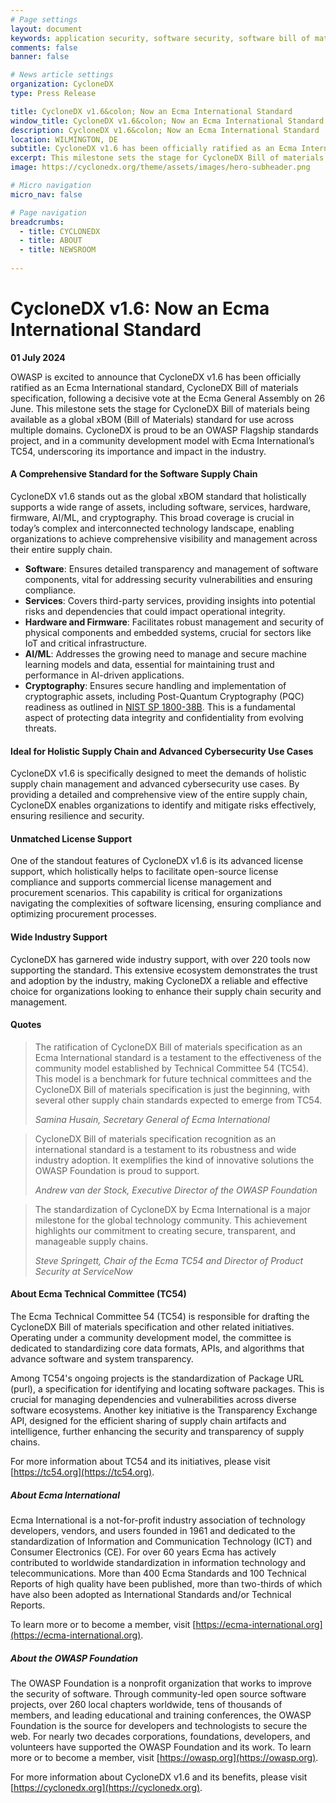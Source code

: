 ```yaml
---
# Page settings
layout: document
keywords: application security, software security, software bill of material, SBOM, BOM, open source, supply chain, specification, spdx, license, package url, purl, cpe
comments: false
banner: false

# News article settings
organization: CycloneDX
type: Press Release

title: CycloneDX v1.6&colon; Now an Ecma International Standard
window_title: CycloneDX v1.6&colon; Now an Ecma International Standard
description: CycloneDX v1.6&colon; Now an Ecma International Standard
location: WILMINGTON, DE
subtitle: CycloneDX v1.6 has been officially ratified as an Ecma International standard, following a decisive vote at the Ecma General Assembly on 26 June.
excerpt: This milestone sets the stage for CycloneDX Bill of materials being available as a global xBOM (Bill of Materials) standard for use across multiple domains. CycloneDX is proud to be an OWASP Flagship standards project, and in a community development model with Ecma International’s TC54, underscoring its importance and impact in the industry.
image: https://cyclonedx.org/theme/assets/images/hero-subheader.png

# Micro navigation
micro_nav: false

# Page navigation
breadcrumbs:
  - title: CYCLONEDX
  - title: ABOUT
  - title: NEWSROOM
  
---
```


# CycloneDX v1.6: Now an Ecma International Standard
**01 July 2024**

OWASP is excited to announce that CycloneDX v1.6 has been officially ratified as an Ecma International standard, 
CycloneDX Bill of materials specification, following a decisive vote at  the Ecma General Assembly on 26 June. 
This milestone sets the stage for CycloneDX Bill of materials being available as a global xBOM (Bill of Materials) 
standard for use across multiple domains. CycloneDX is proud to be an OWASP Flagship standards project, and in a 
community development model with Ecma International’s TC54, underscoring its importance and impact in the industry.

#### **A Comprehensive Standard for the Software Supply Chain**
CycloneDX v1.6 stands out as the global xBOM standard that holistically supports a wide range of assets, including 
software, services, hardware, firmware, AI/ML, and cryptography. This broad coverage is crucial in today’s complex 
and interconnected technology landscape, enabling organizations to achieve comprehensive visibility and management 
across their entire supply chain.

* **Software**: Ensures detailed transparency and management of software components, vital for addressing security vulnerabilities and ensuring compliance.
* **Services**: Covers third-party services, providing insights into potential risks and dependencies that could impact operational integrity.
* **Hardware and Firmware**: Facilitates robust management and security of physical components and embedded systems, crucial for sectors like IoT and critical infrastructure.
* **AI/ML**: Addresses the growing need to manage and secure machine learning models and data, essential for maintaining trust and performance in AI-driven applications.
* **Cryptography**: Ensures secure handling and implementation of cryptographic assets, including Post-Quantum Cryptography (PQC) readiness as outlined in [NIST SP 1800-38B](https://csrc.nist.gov/pubs/sp/1800/38/iprd-(1)). This is a fundamental aspect of protecting data integrity and confidentiality from evolving threats.

#### **Ideal for Holistic Supply Chain and Advanced Cybersecurity Use Cases**

CycloneDX v1.6 is specifically designed to meet the demands of holistic supply chain management and advanced 
cybersecurity use cases. By providing a detailed and comprehensive view of the entire supply chain, CycloneDX 
enables organizations to identify and mitigate risks effectively, ensuring resilience and security.


#### **Unmatched License Support**

One of the standout features of CycloneDX v1.6 is its advanced license support, which holistically helps to 
facilitate open-source license compliance and supports commercial license management and procurement scenarios.
This capability is critical for organizations navigating the complexities of software licensing, ensuring compliance
and optimizing procurement processes.


#### **Wide Industry Support**

CycloneDX has garnered wide industry support, with over 220 tools now supporting the standard. This extensive 
ecosystem demonstrates the trust and adoption by the industry, making CycloneDX a reliable and effective choice 
for organizations looking to enhance their supply chain security and management.

#### **Quotes**

<blockquote class="press-release">
<p>The ratification of CycloneDX Bill of materials specification as an Ecma International standard is a testament to 
the effectiveness of the community model established by Technical Committee 54 (TC54). This model is a benchmark
for future technical committees and the CycloneDX Bill of materials specification is just the beginning, with 
several other supply chain standards expected to emerge from TC54.</p>
<cite>Samina Husain, Secretary General of Ecma International</cite>
</blockquote>

<blockquote class="press-release">
<p>CycloneDX Bill of materials specification recognition as an international standard is a testament to its robustness
and wide industry adoption. It exemplifies the kind of innovative solutions the OWASP Foundation is proud to support.</p>  
<cite>Andrew van der Stock, Executive Director of the OWASP Foundation</cite>
</blockquote>

<blockquote class="press-release">
<p>The standardization of CycloneDX by Ecma International is a major milestone for the global technology community.
This achievement highlights our commitment to creating secure, transparent, and manageable supply chains.</p>
<cite>Steve Springett, Chair of the Ecma TC54 and Director of Product Security at ServiceNow</cite>
</blockquote>

#### **About Ecma Technical Committee (TC54)**

The Ecma Technical Committee 54 (TC54) is responsible for drafting the CycloneDX Bill of materials specification and
other related initiatives. Operating under a community development model, the committee is dedicated to standardizing
core data formats, APIs, and algorithms that advance software and system transparency.

Among TC54's ongoing projects is the standardization of Package URL (purl), a specification for identifying and locating
software packages. This is crucial for managing dependencies and vulnerabilities across diverse software ecosystems.
Another key initiative is the Transparency Exchange API, designed for the efficient sharing of supply chain artifacts 
and intelligence, further enhancing the security and transparency of supply chains.

For more information about TC54 and its initiatives, please visit [https://tc54.org](https://tc54.org).

##### **About Ecma International**

Ecma International is a not-for-profit industry association of technology developers, vendors, and users founded
in 1961 and dedicated to the standardization of Information and Communication Technology (ICT) and Consumer 
Electronics (CE). For over 60 years Ecma has actively contributed to worldwide standardization in information 
technology and telecommunications. More than 400 Ecma Standards and 100 Technical Reports of high quality have 
been published, more than two-thirds of which have also been adopted as International Standards and/or Technical
Reports.

To learn more or to become a member, visit [https://ecma-international.org](https://ecma-international.org).

##### **About the OWASP Foundation**
The OWASP Foundation is a nonprofit organization that works to improve the security of software. Through community-led
open source software projects, over 260 local chapters worldwide, tens of thousands of members, and leading educational
and training conferences, the OWASP Foundation is the source for developers and technologists to secure the web. For
nearly two decades corporations, foundations, developers, and volunteers have supported the OWASP Foundation and its
work. To learn more or to become a member, visit [https://owasp.org](https://owasp.org).

For more information about CycloneDX v1.6 and its benefits, please visit [https://cyclonedx.org](https://cyclonedx.org).
